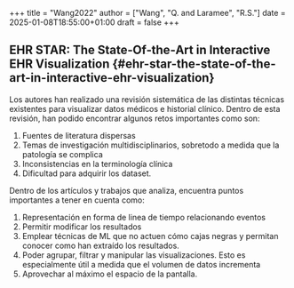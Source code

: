 +++
title = "Wang2022"
author = ["Wang", "Q. and Laramee", "R.S."]
date = 2025-01-08T18:55:00+01:00
draft = false
+++

## EHR STAR: The State‐Of‐the‐Art in Interactive EHR Visualization {#ehr-star-the-state-of-the-art-in-interactive-ehr-visualization}

Los autores han realizado una revisión sistemática de las distintas técnicas
existentes para visualizar datos médicos e historial clínico. Dentro de esta
revisión, han podido encontrar algunos retos importantes como son:

1.  Fuentes de literatura dispersas
2.  Temas de investigación multidisciplinarios, sobretodo a medida que la
    patología se complica
3.  Inconsistencias en la terminología clínica
4.  Dificultad para adquirir los dataset.

Dentro de los artículos y trabajos que analiza, encuentra puntos importantes a
tener en cuenta como:

1.  Representación en forma de linea de tiempo relacionando eventos
2.  Permitir modificar los resultados
3.  Emplear técnicas de ML que no actuen cómo cajas negras y permitan conocer
    como han extraído los resultados.
4.  Poder agrupar, filtrar y manipular las visualizaciones. Esto es especialmente
    útil a medida que el volumen de datos incrementa
5.  Aprovechar al máximo el espacio de la pantalla.
